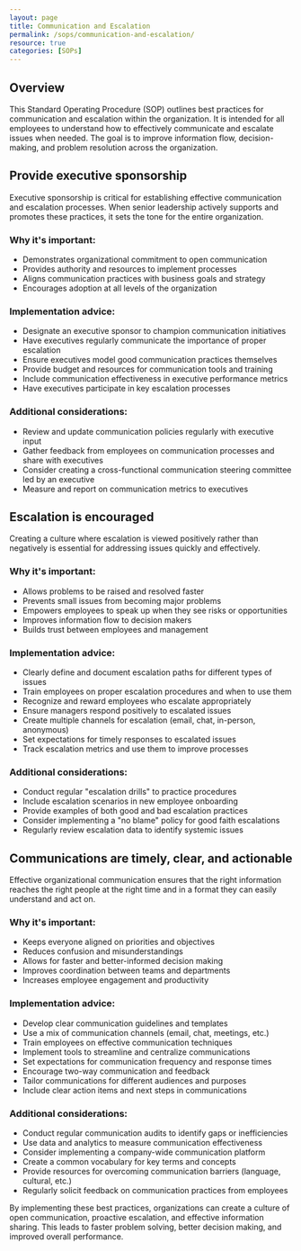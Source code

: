 ```yaml
---
layout: page
title: Communication and Escalation
permalink: /sops/communication-and-escalation/
resource: true
categories: [SOPs]
---
```



## Overview

This Standard Operating Procedure (SOP) outlines best practices for communication and escalation within the organization. It is intended for all employees to understand how to effectively communicate and escalate issues when needed. The goal is to improve information flow, decision-making, and problem resolution across the organization.

## Provide executive sponsorship

Executive sponsorship is critical for establishing effective communication and escalation processes. When senior leadership actively supports and promotes these practices, it sets the tone for the entire organization.

### Why it's important:

- Demonstrates organizational commitment to open communication
- Provides authority and resources to implement processes
- Aligns communication practices with business goals and strategy
- Encourages adoption at all levels of the organization

### Implementation advice:

- Designate an executive sponsor to champion communication initiatives
- Have executives regularly communicate the importance of proper escalation
- Ensure executives model good communication practices themselves  
- Provide budget and resources for communication tools and training
- Include communication effectiveness in executive performance metrics
- Have executives participate in key escalation processes

### Additional considerations:

- Review and update communication policies regularly with executive input
- Gather feedback from employees on communication processes and share with executives
- Consider creating a cross-functional communication steering committee led by an executive
- Measure and report on communication metrics to executives

## Escalation is encouraged

Creating a culture where escalation is viewed positively rather than negatively is essential for addressing issues quickly and effectively.

### Why it's important:

- Allows problems to be raised and resolved faster
- Prevents small issues from becoming major problems
- Empowers employees to speak up when they see risks or opportunities
- Improves information flow to decision makers
- Builds trust between employees and management

### Implementation advice:

- Clearly define and document escalation paths for different types of issues
- Train employees on proper escalation procedures and when to use them
- Recognize and reward employees who escalate appropriately  
- Ensure managers respond positively to escalated issues
- Create multiple channels for escalation (email, chat, in-person, anonymous)
- Set expectations for timely responses to escalated issues
- Track escalation metrics and use them to improve processes

### Additional considerations:

- Conduct regular "escalation drills" to practice procedures
- Include escalation scenarios in new employee onboarding
- Provide examples of both good and bad escalation practices
- Consider implementing a "no blame" policy for good faith escalations
- Regularly review escalation data to identify systemic issues

## Communications are timely, clear, and actionable  

Effective organizational communication ensures that the right information reaches the right people at the right time and in a format they can easily understand and act on.

### Why it's important:

- Keeps everyone aligned on priorities and objectives
- Reduces confusion and misunderstandings
- Allows for faster and better-informed decision making
- Improves coordination between teams and departments
- Increases employee engagement and productivity

### Implementation advice:

- Develop clear communication guidelines and templates
- Use a mix of communication channels (email, chat, meetings, etc.)
- Train employees on effective communication techniques
- Implement tools to streamline and centralize communications
- Set expectations for communication frequency and response times
- Encourage two-way communication and feedback
- Tailor communications for different audiences and purposes
- Include clear action items and next steps in communications

### Additional considerations:

- Conduct regular communication audits to identify gaps or inefficiencies
- Use data and analytics to measure communication effectiveness
- Consider implementing a company-wide communication platform
- Create a common vocabulary for key terms and concepts
- Provide resources for overcoming communication barriers (language, cultural, etc.)
- Regularly solicit feedback on communication practices from employees

By implementing these best practices, organizations can create a culture of open communication, proactive escalation, and effective information sharing. This leads to faster problem solving, better decision making, and improved overall performance.
